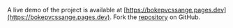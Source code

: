 A live demo of the project is available at [https://bokepvcssange.pages.dev](https://bokepvcssange.pages.dev).
Fork the [repository](https://github.com/nangtoferia) on GitHub.